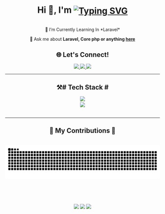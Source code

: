 <h1 align="center">Hi 👋, I'm 
<a href="https://git.io/typing-svg"><img src="https://readme-typing-svg.demolab.com?font=font=Poppins&weight=500&size=30&pause=1000&vCenter=true&random=false&width=350&height=30&lines=Chhatrodiya+Mayur;Web+Developer" alt="Typing SVG" align="center"/></a>
</h1>

<br/>

<div align="center">
 🌱 I’m Currently Learning In *Laravel*
 
💬 Ask me about **Laravel, Core php or anything [here](https://github.com/Chhatrodiyamayur/Chhatrodiyamayur/issues)**

 </div>
 
<div align="center">
  <h2 align="center">🌐 Let's Connect!</h2>
   <a href="http://mayurahir.22web.org" target="_blank">
     <img src="https://img.shields.io/badge/Portfolio-FF5722?style=for-the-badge&logo=todoist&logoColor=white" target="_blank"/>
  </a>

  <a href="https://www.linkedin.com/in/chhatrodiyamayur798" target="_blank">
    <img src="https://img.shields.io/badge/LinkedIn-0077B5?style=for-the-badge&logo=linkedin&logoColor=white" target="_blank"/>
  </a>
  
  <a href="mailto:chhatrodiyamayur798@gmail.com">
    <img src="https://img.shields.io/badge/Gmail-333333?style=for-the-badge&logo=gmail&logoColor=red"/>
  </a>
 
</div>

 <hr/>
 <h2 align="center">⚒️# Tech Stack #</h2>
<div align="center">
      <img src="https://skillicons.dev/icons?i=php,laravel,html,css,javascript,jquery,mysql" /><br>
    <img src="https://skillicons.dev/icons?i=bootstrap,figma,vscode,postman,github,"/>
</div>

<br/>
<hr/>

<div align="center">
  <h2>🐍 My Contributions 🐍</h2>
  <br>
  <img alt="snake eating my contributions" src="https://raw.githubusercontent.com/Chhatrodiyamayur/Chhatrodiyamayur/output/github-contribution-grid-snake.svg" />
  
  <br/><br/><br/>
</div>

<p align="center">
  <img src="https://github-readme-stats.vercel.app/api?username=Chhatrodiyamayur&theme=dark&hide_border=false&include_all_commits=true&count_private=true">
 
  <img src="https://github-readme-streak-stats.herokuapp.com/?user=Chhatrodiyamayur&theme=dark&hide_border=false">
  
  <img src="https://github-readme-stats.vercel.app/api/top-langs/?username=Chhatrodiyamayur&theme=dark&hide_border=false&include_all_commits=true&count_private=true&layout=compact">
 
</p>


